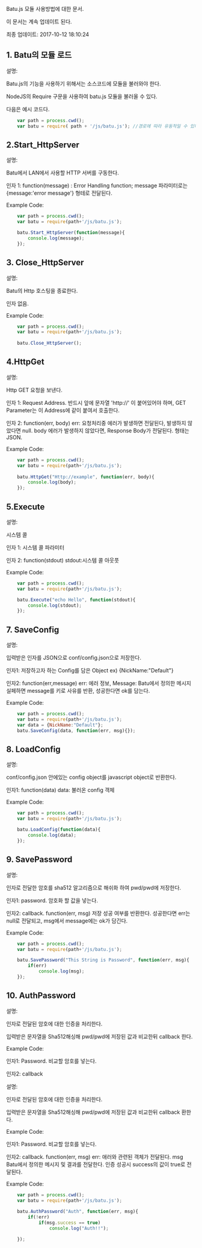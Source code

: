 Batu.js 모듈 사용방법에 대한 문서.

이 문서는 계속 업데이트 된다.

최종 업데이트: 2017-10-12 18:10:24


## 1. Batu의 모듈 로드

설명:

Batu.js의 기능을 사용하기 위해서는 소스코드에 모듈을 불러와야 한다.

NodeJS의 Require 구문을 사용하여 batu.js 모듈을 불러올 수 있다.

다음은 예시 코드다.

```javascript
	var path = process.cwd();
	var batu = require(	path + '/js/batu.js'); //경로에 따라 유동적일 수 있다.			
```

## 2.Start_HttpServer 

설명:

Batu에서 LAN에서 사용할 HTTP 서버를 구동한다.

인자 1:
	function(message) : Error Handling function; message 파라미터로는 {message:'error message'} 형테로 전달된다.

Example Code:

```javascript
	var path = process.cwd();
	var batu = require(path+'/js/batu.js');

	batu.Start_HttpServer(function(message){
		console.log(message);
	});

```

## 3. Close_HttpServer

설명:

Batu의 Http 호스팅을 종료한다.

인자 없음.

Example Code:

```javascript
	var path = process.cwd();
	var batu = require(path+'/js/batu.js');
	
	batu.Close_HttpServer();

```

## 4.HttpGet

설명:

Http GET 요청을 보낸다.

인자 1:
	Request Address. 반드시 앞에 문자열 'http://' 이 붙어있어야 하며, GET Parameter는 이 Address에 같이 붙여서 호출한다.

인자 2:
	function(err, body) err: 요청처리중 에러가 발생하면 전달된다, 발생하지 않았다면 null. body 에러가 발생하지 않았다면, Response Body가 전달된다. 형태는 JSON.

Example Code:

```javascript
	var path = process.cwd();
	var batu = require(path+'/js/batu.js');
	
	batu.HttpGet("Http://example", function(err, body){
		console.log(body);
	});
```


## 5.Execute

설명:

시스템 콜

인자 1:
	시스템 콜 파라미터

인자 2:
	function(stdout)  stdout:시스템 콜 아웃풋


Example Code:

```javascript
	var path = process.cwd();
	var batu = require(path+'/js/batu.js');

	batu.Execute("echo Hello", function(stdout){
		console.log(stdout);
	});
```



## 7. SaveConfig

설명:

입력받은 인자를 JSON으로 conf/config.json으로 저장한다.

인자1:
	저장하고자 하는 Config를 담은 Object ex) {NickName:"Default"}

인자2:
	function(err,message)   err: 에러 정보, Message: Batu에서 정의한  메시지 실페하면 message를 키로 사유를 반환, 성공한다면 ok를 담는다.



Example Code:


```javascript
	var path = process.cwd();
	var batu = require(path+'/js/batu.js');
	var data = {NickName:"Default"};
	batu.SaveConfig(data, function(err, msg){});

```

## 8. LoadConfig

설명:

conf/config.json 안에있는 config object를 javascript object로 반환한다.

인자1:
	function(data)   data: 불러온 config 객체


Example Code:

```javascript
	var path = process.cwd();
	var batu = require(path+'/js/batu.js');

	batu.LoadConfig(function(data){
		console.log(data);
	});
```

## 9. SavePassword
	
설명:

인자로 전달한 암호를 sha512 알고리즘으로 해쉬화 하여 pwd/pwd에 저장한다.

인자1:
	password. 암호화 할 값을 넣는다.

인자2:
	callback.  function(err, msg) 저장 성공 여부를 반환한다. 성공한다면 err는 null로 전달되고, msg에서 message에는 ok가 담긴다.


Example Code:

```javascript
	var path = process.cwd();
	var batu = require(path+'/js/batu.js');

	batu.SavePassword("This String is Password", function(err, msg){
		if(err)
			console.log(msg);
	}); 	
```



## 10. AuthPassword

설명:

인자로 전달된 암호에 대한 인증을 처리한다. 

입력받은 문자열을 Sha512해싱해 pwd/pwd에 저장된 값과 비교한뒤 callback 한다.


Example Code:

인자1:
	Password. 비교할 암호를 넣는다.

인자2:
	callback
	
설명:

인자로 전달된 암호에 대한 인증을 처리한다. 

입력받은 문자열을 Sha512해싱해 pwd/pwd에 저장된 값과 비교한뒤 callback 환한다.


	
Example Code:

인자1:
	Password. 비교할 암호를 넣는다.
	
인자2:
	callback.  function(err, msg)    err: 애러와 관련된 객체가 전달된다. msg Batu에서 정의한 메시지 및 결과를 전달한다.  인증 성공시 success의 값이 true로 전달된다.

Example Code:


```javascript
	var path = process.cwd();
	var batu = require(path+'/js/batu.js');
	
	batu.AuthPassword("Auth", function(err, msg){
		if(!err)
			if(msg.success == true)
				console.log("Auth!!");

	});
```


